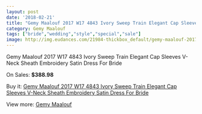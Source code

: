 ```yaml
---
layout: post
date: '2018-02-21'
title: "Gemy Maalouf 2017 W17 4843 Ivory Sweep Train Elegant Cap Sleeves V-Neck Sheath Embroidery Satin Dress For Bride"
category: Gemy Maalouf
tags: ["bride","wedding","style","special","sale"]
image: http://img.eudances.com/21984-thickbox_default/gemy-maalouf-2017-w17-4843-ivory-sweep-train-elegant-cap-sleeves-v-neck-sheath-embroidery-satin-dress-for-bride.jpg
---
```

Gemy Maalouf 2017 W17 4843 Ivory Sweep Train Elegant Cap Sleeves V-Neck Sheath Embroidery Satin Dress For Bride

On Sales: **$388.98**
<a href="https://www.eudances.com/en/gemy-maalouf/7054-gemy-maalouf-2017-w17-4843-ivory-sweep-train-elegant-cap-sleeves-v-neck-sheath-embroidery-satin-dress-for-bride.html"><amp-img layout="responsive" width="600" height="600" src="//img.eudances.com/21984-thickbox_default/gemy-maalouf-2017-w17-4843-ivory-sweep-train-elegant-cap-sleeves-v-neck-sheath-embroidery-satin-dress-for-bride.jpg" alt="Gemy Maalouf 2017 W17 4843 Ivory Sweep Train Elegant Cap Sleeves V-Neck Sheath Embroidery Satin Dress For Bride 0" /></a>
<a href="https://www.eudances.com/en/gemy-maalouf/7054-gemy-maalouf-2017-w17-4843-ivory-sweep-train-elegant-cap-sleeves-v-neck-sheath-embroidery-satin-dress-for-bride.html"><amp-img layout="responsive" width="600" height="600" src="//img.eudances.com/21986-thickbox_default/gemy-maalouf-2017-w17-4843-ivory-sweep-train-elegant-cap-sleeves-v-neck-sheath-embroidery-satin-dress-for-bride.jpg" alt="Gemy Maalouf 2017 W17 4843 Ivory Sweep Train Elegant Cap Sleeves V-Neck Sheath Embroidery Satin Dress For Bride 1" /></a>
<a href="https://www.eudances.com/en/gemy-maalouf/7054-gemy-maalouf-2017-w17-4843-ivory-sweep-train-elegant-cap-sleeves-v-neck-sheath-embroidery-satin-dress-for-bride.html"><amp-img layout="responsive" width="600" height="600" src="//img.eudances.com/21985-thickbox_default/gemy-maalouf-2017-w17-4843-ivory-sweep-train-elegant-cap-sleeves-v-neck-sheath-embroidery-satin-dress-for-bride.jpg" alt="Gemy Maalouf 2017 W17 4843 Ivory Sweep Train Elegant Cap Sleeves V-Neck Sheath Embroidery Satin Dress For Bride 2" /></a>

Buy it: [Gemy Maalouf 2017 W17 4843 Ivory Sweep Train Elegant Cap Sleeves V-Neck Sheath Embroidery Satin Dress For Bride](https://www.eudances.com/en/gemy-maalouf/7054-gemy-maalouf-2017-w17-4843-ivory-sweep-train-elegant-cap-sleeves-v-neck-sheath-embroidery-satin-dress-for-bride.html "Gemy Maalouf 2017 W17 4843 Ivory Sweep Train Elegant Cap Sleeves V-Neck Sheath Embroidery Satin Dress For Bride")

View more: [Gemy Maalouf](https://www.eudances.com/en/101-gemy-maalouf "Gemy Maalouf")
